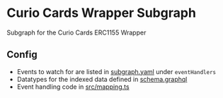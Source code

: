 # Curio Cards Wrapper Subgraph

Subgraph for the Curio Cards ERC1155 Wrapper

## Config

- Events to watch for are listed in [subgraph.yaml](subgraph.yaml) under `eventHandlers`
- Datatypes for the indexed data defined in [schema.graphql](schema.graphql)
- Event handling code in [src/mapping.ts](src/mapping.ts)
